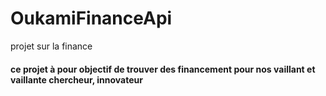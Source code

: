 # OukamiFinanceApi
projet sur la finance 


#### ce projet à pour objectif de trouver des financement pour nos vaillant et vaillante chercheur, innovateur
